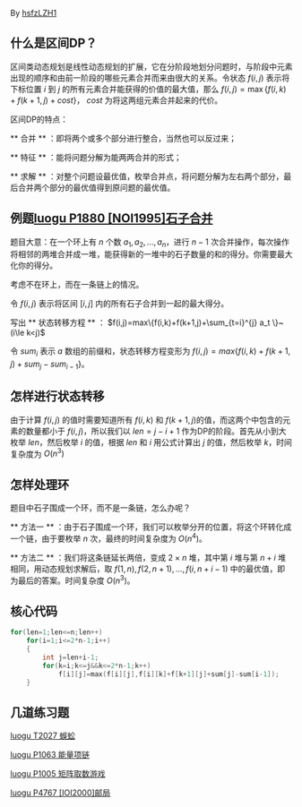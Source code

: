 By [hsfzLZH1](https://github.com/hsfzLZH1)

## 什么是区间DP？

区间类动态规划是线性动态规划的扩展，它在分阶段地划分问题时，与阶段中元素出现的顺序和由前一阶段的哪些元素合并而来由很大的关系。令状态 $f(i,j)$ 表示将下标位置 $i$ 到 $j$ 的所有元素合并能获得的价值的最大值，那么 $f(i,j)=\max\{f(i,k)+f(k+1,j)+cost\}$， $cost$ 为将这两组元素合并起来的代价。

区间DP的特点：

** 合并 ** ：即将两个或多个部分进行整合，当然也可以反过来；

** 特征 ** ：能将问题分解为能两两合并的形式；

** 求解 ** ：对整个问题设最优值，枚举合并点，将问题分解为左右两个部分，最后合并两个部分的最优值得到原问题的最优值。

## 例题[luogu P1880 \[NOI1995\]石子合并](https://www.luogu.org/problemnew/show/P1880)

题目大意：在一个环上有 $n$ 个数 $a_1,a_2,...,a_n$，进行 $n-1$ 次合并操作，每次操作将相邻的两堆合并成一堆，能获得新的一堆中的石子数量的和的得分。你需要最大化你的得分。

考虑不在环上，而在一条链上的情况。

令 $f(i,j)$ 表示将区间 $[i,j]$ 内的所有石子合并到一起的最大得分。

写出 ** 状态转移方程 ** ： $f(i,j)=max\{f(i,k)+f(k+1,j)+\sum_{t=i}^{j} a_t \}~(i\le k<j)$

令 $sum_i$ 表示 $a$ 数组的前缀和，状态转移方程变形为 $f(i,j)=max\{f(i,k)+f(k+1,j)+sum_j-sum_{i-1} \}$。

## 怎样进行状态转移

由于计算 $f(i,j)$ 的值时需要知道所有 $f(i,k)$ 和 $f(k+1,j)$的值，而这两个中包含的元素的数量都小于 $f(i,j)$，所以我们以 $len=j-i+1$ 作为DP的阶段。首先从小到大枚举 $len$，然后枚举 $i$ 的值，根据 $len$ 和 $i$ 用公式计算出 $j$ 的值，然后枚举 $k$，时间复杂度为 $O(n^3)$

## 怎样处理环

题目中石子围成一个环，而不是一条链，怎么办呢？

** 方法一 ** ：由于石子围成一个环，我们可以枚举分开的位置，将这个环转化成一个链，由于要枚举 $n$ 次，最终的时间复杂度为 $O(n^4)$。

** 方法二 ** ：我们将这条链延长两倍，变成 $2\times n$ 堆，其中第 $i$ 堆与第 $n+i$ 堆相同，用动态规划求解后，取 $f(1,n),f(2,n+1),...,f(i,n+i-1)$ 中的最优值，即为最后的答案。时间复杂度 $O(n^3)$。

## 核心代码

```cpp
for(len=1;len<=n;len++)
    for(i=1;i<=2*n-1;i++)
    {
    	int j=len+i-1; 
    	for(k=i;k<=j&&k<=2*n-1;k++)
            f[i][j]=max(f[i][j],f[i][k]+f[k+1][j]+sum[j]-sum[i-1]);
	}
```

## 几道练习题

[luogu T2027 蜈蚣](https://www.luogu.org/problemnew/show/T2027)

[luogu P1063 能量项链](https://www.luogu.org/problemnew/show/P1063)

[luogu P1005 矩阵取数游戏](https://www.luogu.org/problemnew/show/P1005)

[luogu P4767 \[IOI2000\]邮局](https://www.luogu.org/problemnew/show/P4767)
